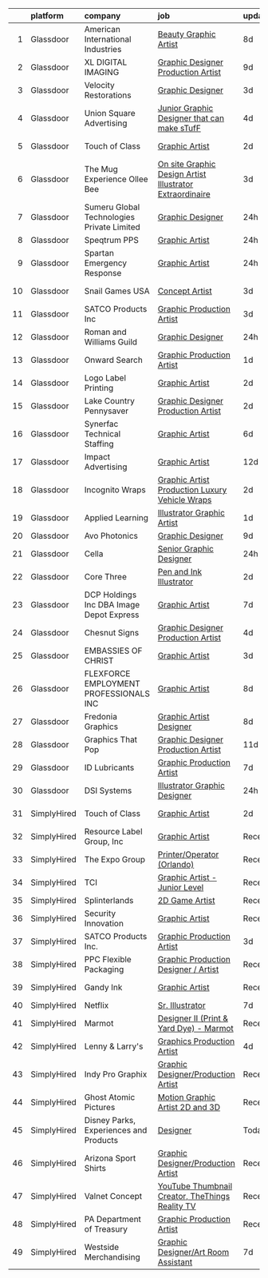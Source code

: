 

|    | platform    | company                                    | job                                                                                                                                                                                                                                                                                                                                                                                                                                                                                                                                                                                                                                                                                                                                                                                                                                                                                                                                                                                                                                                                                                                                                                                                                                                                                                                                                                                           | update_time   | location         |
|---:|:------------|:-------------------------------------------|:----------------------------------------------------------------------------------------------------------------------------------------------------------------------------------------------------------------------------------------------------------------------------------------------------------------------------------------------------------------------------------------------------------------------------------------------------------------------------------------------------------------------------------------------------------------------------------------------------------------------------------------------------------------------------------------------------------------------------------------------------------------------------------------------------------------------------------------------------------------------------------------------------------------------------------------------------------------------------------------------------------------------------------------------------------------------------------------------------------------------------------------------------------------------------------------------------------------------------------------------------------------------------------------------------------------------------------------------------------------------------------------------|:--------------|:-----------------|
|  1 | Glassdoor   | American International Industries          | [Beauty Graphic Artist](https://www.glassdoor.com/partner/jobListing.htm?pos=121&ao=1110586&s=58&guid=000001810971efe083d88414db4d1961&src=GD_JOB_AD&t=SR&vt=w&ea=1&cs=1_ed8f7eca&cb=1653720871232&jobListingId=1007876442022&cpc=D69957E0862862E0&jrtk=3-0-1g44n3s0er0kt801-1g44n3s0vj46f800-4737e07eb525988d--6NYlbfkN0CA4lzSADml1fCOcn9KQaJb6CAt41LZ-sJvErFICtx4deBExl-AJuAOUy6S78uHLVqOH8WpViTcMg8zDDRbEpgCn1OaxPLSs73UEujnKsH5pYHLeNUffw5WwUIrWPLK8M0678E3lkI6IlqLKJVTpxtRQJbL_XzpLuRWeJODz6WquCpcux6gwPcUcuNrk4nj7EwHFwtKAsHtmkq6xizqluD5srWhXDnMvIanFGtZwxcaAvP8U70K1Ic8wXfjr4OehXL1ri0QsUsmxfLbeTEzaBZlyYMwruFCx_ewMg41B8iwSIHnKNpcAiV4dfpon1dHVik5_2wdrsbrXJMcQ1SeJpElDsLlO_mEroNEBc1SbLJdur7gt1UtH5_3TzqSJ1TZ9dbU49dTf-PPKIsWyxRMACQoruqEEB5C2WB82mrWhm9_ZbQhRA8DEj1AyESh6v31g4hf6g-UPVJJiGzapg9i75w_GpcZVoWSI8psuMGgM6QG5lBzhe7fzNvvWAktnPQMhs4%3D)                                                                                                                                                                                                                                                                                                                                                                                                                                                                                                                                | 8d            | Los Angeles, CA  |
|  2 | Glassdoor   | XL DIGITAL IMAGING                         | [Graphic Designer Production Artist](https://www.glassdoor.com/partner/jobListing.htm?pos=114&ao=1110586&s=58&guid=000001810971efe083d88414db4d1961&src=GD_JOB_AD&t=SR&vt=w&ea=1&cs=1_ac8d5d1f&cb=1653720871231&jobListingId=1007874314774&cpc=2069669CCECE0501&jrtk=3-0-1g44n3s0er0kt801-1g44n3s0vj46f800-5edeb82e47c7cc3f--6NYlbfkN0CPEiJEzZq4I_K6S6Q9VC1QMfIsI0INZ1UYi7vjgDL48Vnn9EzdKPGXxqGM2OcaUFBGCTB6GLO5kdWr_TUkUuDMd8ZtHasKv_gYZJCkotJyCXLq6IzkKOwpNdweEBL0XDQCBD5WbOhPufTaAnTWVDxZEXRwKaiWgQnKYGWWrdxym_tCrpYGkYKxeWNP5jEK8U8pOEKI4W5OwNI_XNFVJyVh0JBMrqJNAfWMXnYz6OUhcz4A1X-9LW3gcFIcNUMHCKBNddgaswiiTyCXEWrNUoaxUMTKu4hxSA_tQXEPSynsIoYF4NvP2ohNwLv9tUmwxj--0GktZteOPEcYOjk3BILiwGJE0XUQrZJ31OnKWbQ4jYBHSwKAUgXG8vCKurj4z1KuUb5_R0OGtle4n2ebwnSZKPl-tdEV6W_usimu0Nlu7Z5-4EvpO5DMg-J_LAxEs-cMI1z7lgKb3IqLBCaSL6Rj7HEVdjeqjW1ATpA0L5f9GPUJZNWh6nRZ8nZViAdpTX87aRmSLUUsbxxY3YeaHjfJ)                                                                                                                                                                                                                                                                                                                                                                                                                                                                                                 | 9d            | Dallas, TX       |
|  3 | Glassdoor   | Velocity Restorations                      | [Graphic Designer](https://www.glassdoor.com/partner/jobListing.htm?pos=122&ao=1110586&s=58&guid=000001810971efe083d88414db4d1961&src=GD_JOB_AD&t=SR&vt=w&ea=1&cs=1_406cf2ea&cb=1653720871232&jobListingId=1007887911698&cpc=B101C867B3EF2D75&jrtk=3-0-1g44n3s0er0kt801-1g44n3s0vj46f800-e0fc1e34557cf4ec--6NYlbfkN0AN77IQYG4qNB0SF0w9dx5AeT6p643ab1gAjaH6HGqssQBJA-4q5WvA0ZG4q-PtYsqQ5oFqe6g39A6o_3et2Zbam0LYqADelB5QvZubF_F5f8UoVpNEnwAjONPvZzbWbiwc86gvmgZR83hvAqvKPaWK8S-001_GxdYoqVb-xeTFYIMCe4Y589JWzH24nNCqXLHIGvkrqoyy9Qv7zW_Sz_EAW4N-zfA11H4Rm8IZS3C-VTQfy95htFjA0XoBVtUaYwNSr8ITZWLRjigvMT2LVNyTb0EMOW88i-0Mkg_jjGTeLW9Oj94SGb8uqtieG83ZqYFhaAOHXAttleO7cC9VMmvof28K5o3qHL0OE8rwrlrhyovtjf2eBzk2rMmSVh_qOj4GQcttBshxhlesOaaokFD0_zRfEDIqC9t-OaPA6eVFePC76T4a2fY0tiuPSowm3w73iUu3XZFXFmdWdjbioRkxK_HunBPba8dlK7DeTv8PJ3KJkLrbnqepBdG9TZhrW9uw5J9uSnX9XELvgLsv8SCi0MFhYO8AYAottaEBHEa9lEmJXxa1j4H_C0YlNS0zqDifKisGutFabqLMvFB8twpq)                                                                                                                                                                                                                                                                                                                                                                                                                                                   | 3d            | Cantonment, FL   |
|  4 | Glassdoor   | Union Square Advertising                   | [Junior Graphic Designer that can make sTufF ](https://www.glassdoor.com/partner/jobListing.htm?pos=112&ao=1110586&s=58&guid=000001810971efe083d88414db4d1961&src=GD_JOB_AD&t=SR&vt=w&ea=1&cs=1_4cd9ef37&cb=1653720871230&jobListingId=1007886902861&cpc=82ABD2B5CEB98952&jrtk=3-0-1g44n3s0er0kt801-1g44n3s0vj46f800-35cee95f2eade8d0--6NYlbfkN0AigI7WPkK7QOa8fhCxvhu3jyMHL7SKFokhLQprkIsIaJo1JuzSudU6oAL4N_YZqwdU1oU07On-tFYiSBVvQlF0JcYNHv8t8fXaHWCC7rZsQ-GpFhbGLEorqxWP_IYshdXvi7_OWmV0iIFCY872jRcg1W5qhDlBxQMwvGxPI84xgOUw8UastsDZZkcQfeH2fGKJcqJk_3MgnnSCAafo4qOCf5HVzU8i86Ht8h6A2vhRGDD1gv3_LobrXUtFfdJSjyEWa9ZZbIolS7zgTqkFGBZz0l0vsFkihdIcm-Im-lGUQ4YIArscMOpL0Yb5kWCeFP48PO1hFX7OSfJGgq_mefv0crmBuX1TPZ0Rs8YnTNhT5VXYa-J0lT4OnJjIppMI1XL8u7X0bOezgF0RSK-YUuCrDJSewbX5VUvVizJBDNYKgpsSJHgsudwAQjFMlYeYKUZ4KD0CNXZzPdnJM9Vzc4_cZ7h5EDXI0SgBFAvFg9zXRYN4nG7udN52y9rYg5Sz4wYQ7ZWpp9Td4Q%3D%3D)                                                                                                                                                                                                                                                                                                                                                                                                                                                                                           | 4d            | Ronkonkoma, NY   |
|  5 | Glassdoor   | Touch of Class                             | [Graphic Artist](https://www.glassdoor.com/partner/jobListing.htm?pos=103&ao=1110586&s=58&guid=000001810971efe083d88414db4d1961&src=GD_JOB_AD&t=SR&vt=w&ea=1&cs=1_160ef002&cb=1653720871229&jobListingId=1007892837281&cpc=D2877CE1419C0D99&jrtk=3-0-1g44n3s0er0kt801-1g44n3s0vj46f800-a99f29ac07e35c36--6NYlbfkN0DU132bGt_BV2dMWCFD-5MlgGDattNy7LHNV8We2AZ6-X2kg5Boov__sw1ZYj9e0-ppHScXlxUoUMWwSmH2B06TCaGowMPXlCs1hnrWF2rej4QU-jLPmaNJ38kU5VUXWT3yWTUdZO1Q-hZDkqb2I9EFz9MaIM355mGtC8jQpGmjumOcgZgv09uyiiHbohG5NN6EzQqvHur3jvy7hi7YFGWAzNQu0VqgDcBatH4DZy27vnnbSrDAzhuW93hDQ3Ldzb7e8h3wuMr8fslpgzDHckEadOfEUmXLhJgU0MiSUCO8OhXWZ7Rb9sL51nBA2u_Mg5foPcKd1laDupe4c41t_5Tr5gj3_ODux0fNVR4_VSH8GJSm7-0nbb7wFfD-69_DMwoGfgxy5dZhCqxgbGKDcLxA2OIWQiFaduoScc4yPbm-bQNf8iGmvdYkh6htl0omt-yZIjxgluG3f9qWbi55FWkKN4c-K-Y4ZisVufe9Z05PNxz81nK8ALp1hSGaAWda2YVKFM8WuaA5SA%3D%3D)                                                                                                                                                                                                                                                                                                                                                                                                                                                                                                                         | 2d            | Huntingburg, IN  |
|  6 | Glassdoor   | The Mug Experience  Ollee Bee              | [On site Graphic Design  Artist  Illustrator Extraordinaire](https://www.glassdoor.com/partner/jobListing.htm?pos=116&ao=1110586&s=58&guid=000001810971efe083d88414db4d1961&src=GD_JOB_AD&t=SR&vt=w&ea=1&cs=1_25c065eb&cb=1653720871231&jobListingId=1007888458431&cpc=61B26E8FEFFA679F&jrtk=3-0-1g44n3s0er0kt801-1g44n3s0vj46f800-a2562826f52e8de3--6NYlbfkN0BLX8LQGVFWq-oZ5sxUA-AXTdw7fKdQJ3i3DscpMDI5dp5MzF-knKh9h3_oSedbQh-GEt022PdlKWBPDOs-VIoAtfUz5iudiPPYUAcAldEHwFNQs-NUDlgSr_-IEBDj4uPmOmEGDE4l1Pm19ecQKwPYSfpZU8vrDW8aN8kdT0AyKfWER8QCVIgLOhZ53ySOF5KYbPsp5RfzioobWhp5nUlCxloD_jr1H3jeKaM5To8vlgh_89sWoSi_NjddCqKi1f3ARin_Os6yUZe4Qsje5F6C0rLn93KFk6GvZqyZ5Gg-9xK4Er-apW79jJ5TuGXhkGJ6sjtWJABpFz5lNg62cRvlvFczUGj0IMe_RF5rgn4Sz8xOWWw6-HYNJrXR0Tj-DjhITnteXQ_Nq1PTehfz8TGdVMBM_3SkMz-u1swRgOCoSvWabU7swiN5V9T9ojRDks4k_AgtlRgl_z4epSV2SieGQ5ZPLgq-Qy6S44muj4tv84v9LDvZzq6j5k0hw4e7Yn-O0V5iaIlWMv8ByjnBqlYOZlflX90U_ZIF8b10KSXhjQ%3D%3D)                                                                                                                                                                                                                                                                                                                                                                                                                                             | 3d            | Holdingford, MN  |
|  7 | Glassdoor   | Sumeru Global Technologies Private Limited | [Graphic Designer](https://www.glassdoor.com/partner/jobListing.htm?pos=127&ao=1110586&s=58&guid=000001810971efe083d88414db4d1961&src=GD_JOB_AD&t=SR&vt=w&ea=1&cs=1_a5d0183b&cb=1653720871232&jobListingId=1007898707083&cpc=C4A69CCDBB3B9599&jrtk=3-0-1g44n3s0er0kt801-1g44n3s0vj46f800-9e4b322080528a74--6NYlbfkN0AmhdkPW55Z5-HNKVFLI99M9GrkOAJIP80F6tGsy2tnFhyJbPfEMNceW-zJpZGbw9rP-OU6go7NMF2Zj3KWtCsXyED6WrTy9Ibien7NYpSL0XninSScKUBHQoiXeea7O5Nl25oRs1RZJTgvP4Wmk8hrgq0StlBg-lWZezvSb1-Y8zNYpDjNJx4eaxjKAGWoJcNaekWZXxikJuhpzG3Em76t8_Bmmp0ykwV-ifXBUuvGWMarGnckRMe1RkFsnyKE2cYW1ckQGly34CgzYdxOzrA4u6r8pniaUyKYoU0q0jDlUK94MakrQlWjS20-NpSxs6117UbGQbbsGAgmDWtHU7K5-KlX9nm_8q0Bi3MBegG42tLPfEDnX9SlIbkXmEbiuBk42RceMEaptxLgdIXl6q0RofMnMvgWfK1MtFbC7DkO08oEbU6venSJgW94Cqvfwd_ak128nLelJPDKs6MONgXXPzHbzVV2XnmHAI1b5QUA85CRZePKWcPtEYf4CYlab4k%3D)                                                                                                                                                                                                                                                                                                                                                                                                                                                                                                                                     | 24h           | Santa Clara, CA  |
|  8 | Glassdoor   | Speqtrum PPS                               | [Graphic Artist](https://www.glassdoor.com/partner/jobListing.htm?pos=105&ao=1110586&s=58&guid=000001810971efe083d88414db4d1961&src=GD_JOB_AD&t=SR&vt=w&ea=1&cs=1_52a020a1&cb=1653720871229&jobListingId=1007898013172&cpc=ABD31432EBADCA3A&jrtk=3-0-1g44n3s0er0kt801-1g44n3s0vj46f800-c1e6cc2a065fa9c5--6NYlbfkN0DukAwDndutArnS8OT3znlJ-TW2KpK_7rZjO0LfXc6UVM8FZ84QkzchRBUGV64KUKCDkt9T9MCc9NkYMzxVLdCBVnjkqPf8VjbXMVKAjIM04N74nl0KPIxzdd2wim2ngNgMAyaW-Vq36jzRtO3fcNer35OnxwfsvQmRODgUu3SgeUnb4ZUnuZcu63OohOw_eLKsqrEySz69a4pXPR0CFKJLLDPeZ6xH0A9D_PZx-j5Q8meuBSVov6L7m3k3QHCrG-5PzYp4H6kM48nQN052uCLD0bacujKhqAFL-Zu2FqlqIRTQL1jOxsqTo-xmrz7mdSRFFBo-BXuEWXWtz6PoP2pHfqK-pVpHbiEPAtXMy6LKFOfXBfXk0F2HqxJiGq9BSqyfx53K_ab2l4ycRPPGbcnFlR41M0yUT_XFCCHe94qtV7C-59-fRuhMvJjC72A2D59uKItbCcWnJwrQxW-rwmYYwbdLLkFbUVw6Us_WBnfp21jq6Mbx-ku6ab6_ohUaYojFwq-e3xYh7Q%3D%3D)                                                                                                                                                                                                                                                                                                                                                                                                                                                                                                                         | 24h           | Fort Worth, TX   |
|  9 | Glassdoor   | Spartan Emergency Response                 | [Graphic Artist](https://www.glassdoor.com/partner/jobListing.htm?pos=109&ao=1110586&s=58&guid=000001810971efe083d88414db4d1961&src=GD_JOB_AD&t=SR&vt=w&ea=1&cs=1_0e1b0af3&cb=1653720871230&jobListingId=1007898053253&cpc=545C0D17DAD7ABB7&jrtk=3-0-1g44n3s0er0kt801-1g44n3s0vj46f800-2cadf1b26ffe1219--6NYlbfkN0CKQyGEv9gQxS_lHXBZbD4op9eVTHqnViPAttTyaDeVfRcdWkp24sQ47DeecbwXi3CHPAgnELTqzwSNReimRHDR263XKh-kRcVbat2ofeh61knKjXNe1nIapP5mMNM8MDgll-KKVQ_VJGRz32FYo9nRH5dOA3IRWRKaRLUFKIiopYNdRQxOcoJvelh7UqYOH-oQzBEIpuQRl2If6c4C5pXqcmmbqjKrmJfeSNEV2sih9flTl-921XwfF857iPHri65Wv42ppAqgJdgj9_N7HCYEbFRMYUNjlJOoS7schimIfpZFNpnYijPAtrrgFU_U81u3mNOdCbalQpVQpTdX2nX8_6SlkJPpl9KiczgmPdj453biEXUyyjM9iRQIq8d2riHBodhuQdSPUCXejRtKU062ygp3jWvcOTkWgzPQUsBL7GPIIpOdZ5KypZW2CDBBlxMBp8mJ1Dx3_203xXN1uFCEyAWLvTwl4H8zoEHgn4daxdJGjtvZc60myNbn4k1on6tVPRCkgUA0kQ%3D%3D)                                                                                                                                                                                                                                                                                                                                                                                                                                                                                                                         | 24h           | Brandon, SD      |
| 10 | Glassdoor   | Snail Games USA                            | [Concept Artist](https://www.glassdoor.com/partner/jobListing.htm?pos=126&ao=1110586&s=58&guid=000001810971efe083d88414db4d1961&src=GD_JOB_AD&t=SR&vt=w&ea=1&cs=1_238ddb18&cb=1653720871232&jobListingId=1007891121621&cpc=AC285F3A3ECA6BB0&jrtk=3-0-1g44n3s0er0kt801-1g44n3s0vj46f800-13addb18a706d6ba--6NYlbfkN0Cw7niSvkhlOnyUOIKh8iEFaGQrF0ehIy67CPytvastGet8VY92S4eE7w0jNqPoQJJQ3WwSd5H0xvmx2Jr7wlTVYlquqvOGAzVQ3jyMXR9d57GlfyDTTHqoUetRe6iNd77ENzOAXvbtpUGPwrkal6PobE1bcH25PuRxH_x6wvyBf1KlwMpHzmQ2gbuvAp3Wr1gajN1YT48UP_UJFn2L59hfonxumWUQRBMM0J_iQinvNX147bJxa0fZQuB0bgDOFmWqMZ_yNjKXnQ-WlW1EKVkiXnHzCHAnSGxQPdFr7_bBbl2xQLaRSDrOxykE-k3F1onz6OgfroybArybcdyAx80HcqlCYrlj3RZvXvpCGEoHJBqSG1wA_iwNuEFswTnriq_BUV_QXCom8BDnIdlNc0ay2HjTdFrxwVsO_xyQUotgbAehq1k9jUAnfCVQ2zo1QYOMKSUgZaMop1ZXx0kT-Eu1)                                                                                                                                                                                                                                                                                                                                                                                                                                                                                                                                                                                     | 3d            | Culver City, CA  |
| 11 | Glassdoor   | SATCO Products Inc                         | [Graphic Production Artist](https://www.glassdoor.com/partner/jobListing.htm?pos=102&ao=1110586&s=58&guid=000001810971efe083d88414db4d1961&src=GD_JOB_AD&t=SR&vt=w&ea=1&cs=1_f70f2950&cb=1653720871228&jobListingId=1007888235780&cpc=42732659D6A4AF75&jrtk=3-0-1g44n3s0er0kt801-1g44n3s0vj46f800-203868fde720483c--6NYlbfkN0AgpT6yswZNtIwCQzXf3Nw9UysJr2CT0Q_GwiBVDam_9H7IoBLrD1apx3MfTtKZcvwB8NVAaEGBwaciohtOirqT87NSiLYjVLlnNo1sJwmZjBxoqHekFPrp3pXQXGn1MGbF9zL7sdZ7RruLcpnoXarBGGG9Igfz6pTRWxBAHp1GiZH74JN6VUjU2LhZL1TfcaYqBTJN9BaJRamTT8Cx9A8ph62p3SbYESl4li_R2hR_poM8V1qgoHymHIXdvBvhpWP-MszGg3vXdGSEDGFg07uX8ooANPIFMFGg9gYOdqbk-SC0sw_IW17uYGsQz2qi39_F3qinlW2kEG7hNoioD4wB_IUcw77O6YFpCfpoSYuez1NlPzrAF03kBUZ2cV2O7YBXykWGlTshFq3zumTmAG-KIIygmFximepUMQySSN8ER6vz5asy__keQ4A6wZ-Ntsf2C_DoAuC7nqNLZj9zgVnLEOp7fU5zmBeNwWXLn0z1SEO6kUiGeBW9yenAN8dxhWXBfprcbsniUQ%3D%3D)                                                                                                                                                                                                                                                                                                                                                                                                                                                                                                              | 3d            | Brentwood, NY    |
| 12 | Glassdoor   | Roman and Williams Guild                   | [Graphic Designer](https://www.glassdoor.com/partner/jobListing.htm?pos=113&ao=1110586&s=58&guid=000001810971efe083d88414db4d1961&src=GD_JOB_AD&t=SR&vt=w&ea=1&cs=1_fc51a692&cb=1653720871230&jobListingId=1007898651687&cpc=4AF433014564FFC7&jrtk=3-0-1g44n3s0er0kt801-1g44n3s0vj46f800-311ff9bdc434d839--6NYlbfkN0CdcVd3SDA1nO7RkKTAACmPV4xEt72Vls8LI2dqcgyOeIU0-cE7gNyn2OrS0CVrMglBmFuaM34AU76JUwC1kUTwhDaFrKzOQMyPJcW75gkGJXNMrdVf7c5nEiPJyYpkxsTd8r6omvLuTHKlaHVugEHVDL06iU40sBRoXxrt3KknB9Zmo6KmQFxwngFg9BPg9vQSAQKTnftTCS_g8cgxLQctRIh8OYgXmSnGWcPYcffN5BsxyWoMjSc4ObBULd8PppDNP-7Rkn0WAG2woBqF90sxsBPFEGeSMeCCnYyrsNo9EKnGtroKOH2l2P7QW-3EfD4t_nHpeXiYyDceA7Pcc-9cyMau-7iEDyvMOaSsaiK3LsNIpz4qQcq_mQJF2Fb8oX-tFxQve_pCkWHeIjATBSOknxAQcpb1A3_yLhmsyiFrx1ROVb8GmxQXO-k_TPfSwMRC88iudqpDd0of_-syUuwxrTR1AEBKEU8MT_AAnIY0hohWau7RtR5PkuOa4G7YKyu8LxVWmSe21Q%3D%3D)                                                                                                                                                                                                                                                                                                                                                                                                                                                                                                                       | 24h           | New York, NY     |
| 13 | Glassdoor   | Onward Search                              | [Graphic Production Artist](https://www.glassdoor.com/partner/jobListing.htm?pos=129&ao=1110586&s=58&guid=000001810971efe083d88414db4d1961&src=GD_JOB_AD&t=SR&vt=w&cs=1_43a15eda&cb=1653720871232&jobListingId=1007895998719&cpc=47CFDC01B3F81FAC&jrtk=3-0-1g44n3s0er0kt801-1g44n3s0vj46f800-ffc7bf4fcbf112cf--6NYlbfkN0B7YoEZZ2QAGDyEGGmBPAUWSHc1Mt3sMCn9FehKcWA3wwfxcx19LEZnY8Y4HGhdxxowsV7e2b2DuwKFxdH5CKQtrQXDE0lfEKqqXdEw72JJGIDkMQjfIbzY584jDwmgX45_vygHRD6MANESbNmO_aFiigTflmBDIj9L0m8Z-wBkjHxVh43TTbalorORQtNUs_GhQVc_OmCYupW2J3MKf3tZDpOMy1OKSoWlpB74NMRU8uJBQtJRJj4FMpWH-Ee0Oc6qkXXPo7vRrzXTs9_1bAeR5wD__oMc9YVcvv2h4gU0db6ES-A4h-qHo2vY_Y5-Km1klmQqbJIJ0hBNoROy27VdY0Q5IOb8o7QXmzy_Fu_ADurht_unSzgItBOq3EzNwXW83I5dUE4hek2XveyGvCcFnhSDL72KHdZt-MiMYO7DBPXWkzXg_aP-78y8116YShj8ACBrAQSr9kLjomTMZLgHaK7JhS6KoDPT7nV63GMdkWGqyGwmIN_j-qVPtaFRBik9HBCX0X-yu9jk6UrATDJgEmdOK3xh4Xl3KE7HQuBMzPq8qJcRqBSW1pUdPj5nOOtoy26QeC6ooiA2bWZdkzecUxyRyvBBtVZctuTNJ13_HHi3PCW-YVqa4h8bErVMXEnQB3LGAwJCUJk0_3CELbseSWKKQpJqWtkr52jamt1-vODJCrPnDS6Bajnp5acvvMAhUXmiy5kDKGCKstM0ENNlZ0vIC1rijVxWThw6TfgY1ilgEMLRQ5rrYRImQRVicfQKnDHwhj-nP1op19G9HIvRtlXqTuc0wQG-ZnX6tkPCgZO7jv4S-omLdJ3vqST7dy4f3pehzsmvFimYJihSM2hgyVwkJAeR4-hEfpJhlHi54q9nabKsgIkVv8sJs0irf4cosHooB5v5UPPdkkpg-ROG-18eWaaFdfeFt9NlYv6v2IFmyeMXj4srJFvAlLw3ug3GWxcE1wdMT83v-zyHCDod4g4KPJ2PWlSQbU69Cj6p61s3005zlK4yp1Wt3_tjsz0%3D) | 1d            | Sunnyvale, CA    |
| 14 | Glassdoor   | Logo Label Printing                        | [Graphic Artist](https://www.glassdoor.com/partner/jobListing.htm?pos=111&ao=1110586&s=58&guid=000001810971efe083d88414db4d1961&src=GD_JOB_AD&t=SR&vt=w&ea=1&cs=1_b4bc7f6e&cb=1653720871230&jobListingId=1007892437427&cpc=AF02A54CD0F60729&jrtk=3-0-1g44n3s0er0kt801-1g44n3s0vj46f800-1ee702fd09060abd--6NYlbfkN0A4hgeKHdLyHgzaskNEvl2xXMVaueUT71iJOYpLYISQUI4874FyV4y-5srSiEjaaEGSiDZTIXyvJWuqs_P2WTocUrRCmSsr0JZJg76Nvr3QDEdcY4TvSTToZrMgzw8NkmfpOAOWuze52gU-OSwQvuK5R9nHF-vdpfQdGBeMeMqauuzi-wpmVPWEAOTvEzVINRTVwa7bVLkIe4gjWXUhZiGrV3lfgKFTSL1jKMfKL1bOpDyH8DCRsWbaN0F3jSnKvz8AWx3Ethrfw34XiJfCTvuJWq6DCgZN2OVyRnkbuMtDG7o2LEBKadKvZXMRim62YDFPuvZnCVqxDFDzwmWmznElYZenbW0x4jt7he2nZltzWPkxLy4hYab8-c1SEhOaYl3r6n7SPi3UAuXxD-I9QbM39UbrCtBeo5AEXXjWIkDCGFJN_dC-7o_dsnq8m6aFBEQEFvoKufM4qny0TeNb30863rpc3ADUYqH0C5eI6JAdVDwAq4PXSuDxhFS7Kj0-y-Ae89rK91fScw%3D%3D)                                                                                                                                                                                                                                                                                                                                                                                                                                                                                                                         | 2d            | Durham, NC       |
| 15 | Glassdoor   | Lake Country Pennysaver                    | [Graphic Designer Production Artist](https://www.glassdoor.com/partner/jobListing.htm?pos=106&ao=1110586&s=58&guid=000001810971efe083d88414db4d1961&src=GD_JOB_AD&t=SR&vt=w&ea=1&cs=1_fb7e6a73&cb=1653720871229&jobListingId=1007892351704&cpc=968C91D10CA48408&jrtk=3-0-1g44n3s0er0kt801-1g44n3s0vj46f800-1b13e4dae63fe1cc--6NYlbfkN0CdJICyYVf6s15uDmC14UEdbhqJrhMmVI8Bc0F3Siw14MqUDu4Ro-HiFH9I06SjMXDHJPs4NZf4C-UBmY_BnZ4GEDD_mW1_sX8DS9HIUYwIyYYcnBLYirBMnjvOMwt2NY7WgnSmR5aTx5H1v3uIniq10JxpFs_VI2dFT6E6EwUdHlgf6RzqYScab7wwaGyL8dQSKiBpZcuifSj-fhMYoXfpXRdlRp6CT5Wqgv9m-Nzplcxa_iZyvvbZYbYk6ELbUyeJyLWpCh257zeBz2HLp4A_6P6_y0bqyHWdwGtZt_woQTsaG5N6ixwQQlNaMbp7h6Q7nwoB6_-Swcz0kzfGpDNlExU_vSOQweDDcQRZBxFh7o1qfxZ0mBRU-D-5WCzWdM0dmn-Xypd5AikOUo-Rd96PEK2Z0FFYZwQSy09dG65HWNegsVSaBUyRZkOJCW-I2c2AuasmptEfPnZeCMjBXlgrimRTnd8A2OhAlRblZyiMqMqHkFMkjeWHcZg2QHwmumIKskysaIopa2IDW8hoYvLL)                                                                                                                                                                                                                                                                                                                                                                                                                                                                                                 | 2d            | Albion, NY       |
| 16 | Glassdoor   | Synerfac Technical Staffing                | [Graphic Artist](https://www.glassdoor.com/partner/jobListing.htm?pos=130&ao=1110586&s=58&guid=000001810971efe083d88414db4d1961&src=GD_JOB_AD&t=SR&vt=w&ea=1&cs=1_9a16dcd6&cb=1653720871232&jobListingId=1007881738843&cpc=2CAED5C921A5F994&jrtk=3-0-1g44n3s0er0kt801-1g44n3s0vj46f800-156e52d35d430739--6NYlbfkN0AWw-B98R_0UeEwU7zcJb5735BlGf2oO6lNW4CSRFTjX_XWfo89OvxaPGSCmkNb7JP_D1qHpgF_T2uM2YXMNsrcyt0I3zNIXc6aD1D2Nh8TwsqjiHqSD9kDpuowoh_YE-b4rRz8zNo5MqhFvUoxo6FWpMgA7SyupIHzEl98RHYNbl1tbHiACmlduE7-c301ItX3vCfpNl0SNPDVirl8s4fwZqr3fygI4bNuu84jFQsxPYeOm8fjuCZRrheMv4gKt3deYrbLrf_SrI1Tq6CyoQ2ejYh0gkCW97pSk5JOo3y32xjE2cdBP-cpgaAlRCbAhARpQ1aCT5gNjcMht48uQQ1IdMh_GIB6eZBj1WFbqPODGI-q6I1rAt6C1MUX8-Xs9FlbDVPSs1jaOZvKeuwM2H0XihFJg0FI17JfiCmDPXIBF9_zXHYf4mfjQbu4bkp8X_6k-j9Ilgd6QzAWx1Ab5Qwl9nV1O4T7PoHrdE7ROIa1nRzzPrlCEyopz42gPpWgZuWwemeLE5BuM7h6Sbvl2ZXJLvvJAPbHXJJaO3m5AUAK51k1IOxJcCVR5dsJJ3vmhkPdIHFgub0ZKRLEQjBzGS8u9hbTfYp7Mo2DfibGnsPRXnqEJk2mebrtzLovuuhMZ4cKfO7b1yO6Nm7MjNagGpto4RQ7x47SGXjtWno62UG_pIaE-S5-sXHG5bkfsqB7BdV6NFM083Yc_5ZlXPJWDzxPnj6EDJsK21F4hg2SVUcLgObqWTf-Z3kyKnpjcZNul9JLCDkMFWbkwDH9bNsidJj04YKrXTUIzdVDUkrWI6VlCDDDiBABexdWkiunu0HKa-dTPFI8ZYSb2w%3D%3D)                                                                                                                                                                                         | 6d            | Rocky Mount, VA  |
| 17 | Glassdoor   | Impact Advertising                         | [Graphic Artist](https://www.glassdoor.com/partner/jobListing.htm?pos=101&ao=1110586&s=58&guid=000001810971efe083d88414db4d1961&src=GD_JOB_AD&t=SR&vt=w&ea=1&cs=1_f25dd430&cb=1653720871228&jobListingId=1007863675097&cpc=46D02D9FC3E5D9C6&jrtk=3-0-1g44n3s0er0kt801-1g44n3s0vj46f800-f47c0316162129b2--6NYlbfkN0D0ZqxdZg2TwcIemQ4yr89eGinLCR7bn2QHXosobzuZIISjxMRKT4E3KVCy3TYIDRrCO9WBEjSyGYDRiRlfmjt3ia_xos4G1AMGJRhM8oNl-wzuU-1k2fCydcGl4-u_M6_CL9hkfMjOve_8wjuYQNS_OjqRxh7hOTcuzk1D-aaB-51ajlk5HiYz_NvwQKRE2FGMvNS99WUeNdj_Wk4jgc1zv17d7QiA3ValjncevFttizTrCBRGYY93_ZpjF-zKnd4Y4O6BBoPLke9KDq8THWyoigKaOBrPk6Pz4JaWRsr7zgu0lQOTI7_DtDJdD7u5IQpIU1QIywVuYEPN9MBbyTxxMzO61zyytWiw99KYFiGDVs-dBMNscG37hWnlhSGwhvQl3O2nNQ0F0abtoJ_ki88NB_GtHIQgdDmdEVtpxdN1uUfte06_RIDxWdAq0FfkIhMAiMXij71Ql1gCE4NdRgiArmcFeEHJvTntg8yYsWp5Ij3AIVwZBcri9bMF62m_fa4%3D)                                                                                                                                                                                                                                                                                                                                                                                                                                                                                                                                       | 12d           | Alexandria, LA   |
| 18 | Glassdoor   | Incognito Wraps                            | [Graphic Artist Production   Luxury Vehicle Wraps](https://www.glassdoor.com/partner/jobListing.htm?pos=110&ao=1110586&s=58&guid=000001810971efe083d88414db4d1961&src=GD_JOB_AD&t=SR&vt=w&ea=1&cs=1_1f086ee0&cb=1653720871230&jobListingId=1007892958558&cpc=18B9B60E52E5A655&jrtk=3-0-1g44n3s0er0kt801-1g44n3s0vj46f800-3fbd9d8345a71ee7--6NYlbfkN0A4hgeKHdLyHgzaskNEvl2xXMVaueUT71iJOYpLYISQUI4874FyV4y-7HRGcpzBY6jjw33RaevLAuVtSbSm2MN1mREJ7MEGBSOriAjmZGR_iU0DTKkeNNGlbEyqfozxN1sYDvmxouxJ04rtcgJ0Md5Xy5R12dNXFTV0LLto321AN2j2tWgkLsrFI_gr9Rbp1OfQMMj29Rpsloaofm4f0LOwRcMTyEAMBLx-0O-LQ8YcoKPxssKBkZRTsCyggsaBrlsnCsDCVN6vzOlDlIFxUz8H__FK22LU8O5jir9YTW7PT4QGt9QmRQcaDDePWD2dnNAW3PyJXy7xqfuU04ENgOOfSdkmyYwUOJ1qBUnO8b4RNpkEgnJYGeW0ycFjUK5TLIKEdmKYCTaMRXN2tIRvHk3h8lIoSFK2YzkftN5EybLH2zcr3-Sl6Wmnt7xUbDLPaUzVpYDd59dYUaH9hp_U5HFes4rfhxMKSkP_1LJNHVNm9bQSkW7AGhHGDq_L7JdFxPc2glfSgTtrRA%3D%3D)                                                                                                                                                                                                                                                                                                                                                                                                                                                                                       | 2d            | Las Vegas, NV    |
| 19 | Glassdoor   | Applied Learning                           | [Illustrator   Graphic Artist](https://www.glassdoor.com/partner/jobListing.htm?pos=118&ao=1110586&s=58&guid=000001810971efe083d88414db4d1961&src=GD_JOB_AD&t=SR&vt=w&ea=1&cs=1_a2e12b6e&cb=1653720871231&jobListingId=1007895409947&cpc=03F67E1B243A1AE3&jrtk=3-0-1g44n3s0er0kt801-1g44n3s0vj46f800-6b014443c84bf790--6NYlbfkN0CO40bnCydZqmYaeDKCj54OYSYB6VZWK_Wb7S2Ry4UvJ4rUkGNVLpn5LQHc7f2mIsrU17snK4_5VCv8-rTZxogmFgLRA2cl9F_pjw_KwlBzErqBJrHb7kd0XSVUR9glrkZ0HtkEUxflIJAznUSD-r1o43bluy_LMWMBY34UN8Zide5XBitCqsmbX94PMWk0_U24PQdKoPlWbnsOmUgZ8nZq43yENQfm9NETizUucQgG3gDSsmWuOCC66T94QoUX98cxz4LpFjclAlAk_4Czh1UOzvzvomZcS3giLimQ6CG3OgZvIL_a_e-rKI2VXiHnQz-VAz7NMWWxQf13NUxkiuBYjEKkywxkhHASIbb6veWS_MCsWpvUPG5HyIXMjPnaqMfPqTkNEvywyC6u7tmo5MUFxFihOcvXtAkF5_6uFYdD2sM_RJ8o1ZsUsh53P85q2WjHHs-JqB_fV_SxeStzbbpK8I49NdhcL2RmwMC_reWyiuh0WWJl5Jrh1OlLW9u8AyaTJmLniSaFwA%3D%3D)                                                                                                                                                                                                                                                                                                                                                                                                                                                                                                           | 1d            | Toledo, OH       |
| 20 | Glassdoor   | Avo Photonics                              | [Graphic Designer](https://www.glassdoor.com/partner/jobListing.htm?pos=125&ao=1110586&s=58&guid=000001810971efe083d88414db4d1961&src=GD_JOB_AD&t=SR&vt=w&ea=1&cs=1_ae1a2f7a&cb=1653720871232&jobListingId=1007873033660&cpc=6193B0C32834B022&jrtk=3-0-1g44n3s0er0kt801-1g44n3s0vj46f800-aab8f3948449e160--6NYlbfkN0Ca_RHJxs9oA0hNQnPNHZlhgHJpqecQrnexZw8ydoClER7WtRjykEHKn7JE7oafUz8d2-tz3qhuoa8dO01EZbYh_jXBXoKJDrENQzv_bu3n3LUEpG78gkNu_O1AMfCvyeNB_KpVzQZZzoI3_0uZ8bMQFcFJeBpTxzbK1L0Kozw-1uO2gsClOo_9V-VI6O8OHB9TG1esLk-zlOtyhSg9jgYSiM1At6DqT5vMOPYBXIkfUTEc4EqUBfSgtpCqHW4TJzHUq7wSe9b-HfCOYRfk6bmTeuJlYgo0ijzrb_4xI2fmRxMt-__sDUWfp_NPo0fotdkvDQPWWL96uebIBpGCMlol7PE13_OVfIiixydX4EE7JTar2EouVyIGL7dI4qNY-MuIetPwJLhd1yimhY2nYrzH1ZkXhwHtPbOtuDHUlJFzGSI3k70-3C94tAyIwhQblLT3L5PYvcMm-SCJeZUz20EMtfgSzi1iB_DfhjTea7qurCzOY-CWd6xEMB9YS3fXC5c%3D)                                                                                                                                                                                                                                                                                                                                                                                                                                                                                                                                     | 9d            | Horsham, PA      |
| 21 | Glassdoor   | Cella                                      | [Senior Graphic Designer](https://www.glassdoor.com/partner/jobListing.htm?pos=128&ao=1110586&s=58&guid=000001810971efe083d88414db4d1961&src=GD_JOB_AD&t=SR&vt=w&cs=1_05e2787a&cb=1653720871232&jobListingId=1007898870145&cpc=8795CF9063CD573D&jrtk=3-0-1g44n3s0er0kt801-1g44n3s0vj46f800-85190c5d0b67542a--6NYlbfkN0ABL5jwqrJX8j4-zsE1pdctockIOMh3bUiDojLxDHSgfnyfdrl215GIT9Vdrv6w9UmndX9DGWdq2fPAjRzJrgWJQ5ow0Jd5xSv57a31p-Vj3imdrjz2rlhf6i5aiwHAHvUflWSnIFYreKjDwksHlyfc_JN0RCwrPeP8hd8SR0EnVcIBSZG5LbPimwBN2GWOzpFNAoSGy7CQH09CWhpl5DjT3YpBUG4wonv9xFqHwn3IzWzNWBIJO0l6fZ1RTJLQO8ntfRrsK-4-33Kw1blPaBhzOAArAXRY2a3Hp7n0OLHBHsM26VtmE3e1DUwnj5bifsV7bGtr7xYyp6lbVO1OeZAhATlRr_JR51XS-mYcpnwCw-NFjoMPKp_dH9vMwso1KuoOx87U7K7N9qsEsOyVMvTAsec9dd2JJG7v_fe_UXVcKYPQ3Ljw0uqHnGSQ8n4b1lOLc9b6qvSpxdKheiskOjsCjghxPXzI1xRpST2UEriPMavzAcsbvMqYVrJocvG7U3BhcAfiGVvvsRtJZi5wd2aBJ1ZVo7LEZbOFC-wls39OoNIDoPEGO_biFM5IYix4K-RvB5OtsH5zADu25lQAFnQZvJu8kw_H8lb0GSr2w614yDs7luRqPwGgxIMEH6e2ivk1I35YigcXEyLRseY3Ms8kq-FBoJJz24O7ekg7zVxUgNHmALy7n1of09cxRznsbPaGVHmCqV4IQAr_To66K1lnqi8znFIF7gs7Pyk6HTjM8mzrZWSefs0Sy6iW1QGKX-oFDkT48iX2bGrk0apfCGz1BN6Lv5S_87I%3D)                                                                                                                                                                                                                                   | 24h           | Washington, DC   |
| 22 | Glassdoor   | Core Three                                 | [Pen and Ink Illustrator](https://www.glassdoor.com/partner/jobListing.htm?pos=124&ao=1110586&s=58&guid=000001810971efe083d88414db4d1961&src=GD_JOB_AD&t=SR&vt=w&ea=1&cs=1_604c563c&cb=1653720871232&jobListingId=1007892315898&cpc=1CBFC3E34E2A31FF&jrtk=3-0-1g44n3s0er0kt801-1g44n3s0vj46f800-181171c0ba68f4c2--6NYlbfkN0Cdzz1UxX7J897GmABlauGN2i1hJeXQmm14tMWHAr69N1bVkNIOU-1FY1BsYCaAvyhtdTMfi4RCls0mLd1liTQ7JlRgEDXIAHdwK-Mm0k4Ave26ZJ2q_bHPm5rHMY1NqBMFZaUEJ-EtQtEsJpca5BQbKocH30N-f7hSgbxa-PVMaPM6b3vL5agQfrA2VT0iiHRVKCbZ1EwvlYc8alM7IWcGMp1q6E25RIQPUFSxhQZBGaQZq0EZdYhhkney6IBZekU9FnjFtSVwM8jx_-xTwchhGTOt4WEUFwAjibVdi17BxwDgI9WKRerPNEt_LOO1GbuGDj8ldNAqL6w_5M_c0aYbg4EJqrhv52mSEpvXXv-pXxQL4ib92LQO1iNL0bvuZ_Q9lFsSc58mTDtB0rUX6004fXAlDOT3cLLt4OsPd-4wcVHs4DyUUZzKOSkyOcCjH8EezZyqk4tG5m06vU2EzRPhSYhwplp0gdNZZ4mryb1MEMq_UKxCAHjfZOvDSfDTaDo%3D)                                                                                                                                                                                                                                                                                                                                                                                                                                                                                                                              | 2d            | Macungie, PA     |
| 23 | Glassdoor   | DCP Holdings  Inc DBA Image Depot Express  | [Graphic Artist](https://www.glassdoor.com/partner/jobListing.htm?pos=115&ao=1110586&s=58&guid=000001810971efe083d88414db4d1961&src=GD_JOB_AD&t=SR&vt=w&ea=1&cs=1_0707ac54&cb=1653720871231&jobListingId=1007880211552&cpc=59DF70BB7E75A6DF&jrtk=3-0-1g44n3s0er0kt801-1g44n3s0vj46f800-f4084da01f4964ff--6NYlbfkN0DtWQmn60bznArSC68GuwJ32_tMKv8v9wsaB8KSshhI6Z5QpXgJ_NBREmNJYUxTphIzsSYwGsSAVJwLdYns9GWHhmZeDqUFjHtnHf-ctWZ5Bz3RJl1LVpo-9tVduzXSg56Rxq7swnlfyDCJo2_yoZtulNuE_lH7oT3SI3qtuA43nR4g8F2zXXK4AFlFFeAmZuhZeIulM28n7Th1a5nPbBO3Xox93kIxRNo5yX7U5Z04d1r5KJWwDDazHrghckHB5Kcr1O18rSm7-9Ne0zZh9rIHJlkRMq3sbWDFrFPwVqjqlTOwnFRRGPrZuZ6-0zP01ZF7BZPiIMsnxmRUmDZBuyIC03HNQdyGn9cJ5e4SFljJMkj4fTumm_H3mNT8pBweRqVhnx8FUJOdT1dAOt4LA7_0r4u9OrNADDdUBpFz4LIYc-rLZjfAnsJoUdGdF1XWUJOmyFM8rhMd-8QaM8rpMzAQ2eYabTn3CyUh7NJYrXuZbqcs5fdj1gzxuhNmOtD_gHc%3D)                                                                                                                                                                                                                                                                                                                                                                                                                                                                                                                                       | 7d            | Lakeland, FL     |
| 24 | Glassdoor   | Chesnut Signs                              | [Graphic Designer Production Artist](https://www.glassdoor.com/partner/jobListing.htm?pos=108&ao=1110586&s=58&guid=000001810971efe083d88414db4d1961&src=GD_JOB_AD&t=SR&vt=w&ea=1&cs=1_640de2ee&cb=1653720871230&jobListingId=1007886039245&cpc=D1AB73242940E063&jrtk=3-0-1g44n3s0er0kt801-1g44n3s0vj46f800-15ee490929d8dca3--6NYlbfkN0APToHrk7ILONyRglvlT3LJMO76dZGJsKlG8WQjsY8Cq3KyvyMIWez4R6Ab9t2qkEiSx9bUqQXAX-qcL_ppVrpJ057Tg5q16ZyL8oYHTihBRnXC0xmnOmzmchkjLops5Bgh3wce05CRj_ZH3wT7KBXPdai78w-cp8c_QdFVv9n3dm8UylFdiEf94FcVLobr0oRe9_GSi2WdEOu_HBvLke10_owKZ4GcVR1x-MZIZe2SWV84KNRIX8HFwO1QPV8gfELh0d2gMvmFUMf38NJtGzY1XxNhtxLrr1TKOHcD9rY9n_2bJE8GAftK6lj7aJfEMjljFkAfxxtVhCBlAyP00pmBozX4LhKDPs0EBfdyMTaGpMQfj6Pv8thL_QooegqoMO-D9ccluZzr2u5eSQhKfWhzjMdnCl-ptAVxI-mOZ-ginm-BPD0gEPbQCRezoUsCmEU-mxYe5osHxN2gE4_du2TY1bgbMI1wU7-EyGSFLp9ydfiFRNRp0394Y10HWS1dDBlftljNTZynW34wQ1g-qEH6)                                                                                                                                                                                                                                                                                                                                                                                                                                                                                                 | 4d            | Des Moines, IA   |
| 25 | Glassdoor   | EMBASSIES OF CHRIST                        | [Graphic Artist](https://www.glassdoor.com/partner/jobListing.htm?pos=107&ao=1110586&s=58&guid=000001810971efe083d88414db4d1961&src=GD_JOB_AD&t=SR&vt=w&ea=1&cs=1_6622883c&cb=1653720871229&jobListingId=1007890088752&cpc=ACBF47B84C432121&jrtk=3-0-1g44n3s0er0kt801-1g44n3s0vj46f800-07952bd317656e6e--6NYlbfkN0Cd5ZvLdai7cR0fypH5_WiGezUQesq24dbKuF0ly35ya84jt7e3GFL0eK9a1y66LRD8geth7gqjgkMLj6sGfPFBttlPUKy1KeyXfLIEcTFfoPXJA39D2ze9Z8-iLs3vyvymXwhYnEDMZHAIiWGvRuH7f7JqxhT7KbCIp6tkf0ys3vPHpLJwgpcG_TK84nDOm6JK5KoGRF6auKJO4Yhde3NegbiWMOOTsnUnKou9JahWHrUXjd6q3YKvPSCC2C__PNxnycjO5NZ3z3ccyPWRHG7HqLLW1yaCDyAx1NVoCouqkrq09_8AZvittmTfxLCd_g_DW5RSVbm6eDitsiepazknCn1Pv_lSivBPvm6tcysb_04jnIcrAlJwoXorjurAMu52a-4Jr62TkG7WuttkOp6TvL7il7cOPZ797ko2UhZPKx_s54O6DLdpVSWmd-gzel0goNPrDmZhKM68rsCwiL5xkgChAJ9JL64agnjJUYQ1QA7e1WyL07VxwQFp3sZ6p6o%3D)                                                                                                                                                                                                                                                                                                                                                                                                                                                                                                                                       | 3d            | Gary, IN         |
| 26 | Glassdoor   | FLEXFORCE EMPLOYMENT PROFESSIONALS  INC    | [Graphic Artist](https://www.glassdoor.com/partner/jobListing.htm?pos=120&ao=1110586&s=58&guid=000001810971efe083d88414db4d1961&src=GD_JOB_AD&t=SR&vt=w&ea=1&cs=1_181cd5a8&cb=1653720871231&jobListingId=1007876259032&cpc=C891152315FA1AD8&jrtk=3-0-1g44n3s0er0kt801-1g44n3s0vj46f800-0b1127b61707902a--6NYlbfkN0D31R93Nbc4yRkjwHy8vruZTtf05DtN1obeL-quVD6ja3YSYdIhe8iIebWe-iLWSwBCKZScjueq9nHHa1bMYNvbo_x-gecCyYUSwfamZOrPC2LVAOFcM9yEQUs2mS6bUWBXlTdmV_4I0b1XqJrb0tGsi4a5YH1lguiHsGHQR8sCyxGvpdUxW5oBj4B0pnb_wcrm633P6mgUBOJ55DeSbIK7Nk7juAEBK7ssMgRGuSb5o3y5bzEvpudo8WCRY8Q9tpN-xCUSHIzlseleWpG4ccLaFmiBGK7abYxdwI8fgyed9miD-qz7dFubxUk7gD9OP80s-fLYa0GZ9eQ04n06yrXO0FRbq6_aTVSsWaOcl-74cZXIdsaYqMK6ygRjGdD-itKwH64ztLZWKCea0q1MhGd47o-VB4JcI4kvuQYOPjG3jBf9IffbYSZBt6j_7rq_aBazI_UZBqLMY6fhMQTGNxmp5dfBZ_44GQJoGl80Sxfha9LVFOgqYqat)                                                                                                                                                                                                                                                                                                                                                                                                                                                                                                                                                     | 8d            | Lafayette, LA    |
| 27 | Glassdoor   | Fredonia Graphics                          | [Graphic Artist Designer](https://www.glassdoor.com/partner/jobListing.htm?pos=104&ao=1110586&s=58&guid=000001810971efe083d88414db4d1961&src=GD_JOB_AD&t=SR&vt=w&ea=1&cs=1_6ad7e4a0&cb=1653720871229&jobListingId=1007876407785&cpc=AD83F33F617EC596&jrtk=3-0-1g44n3s0er0kt801-1g44n3s0vj46f800-663796222dd47093--6NYlbfkN0DLWr0FuvwmpNY589ecXM0wpB-l41nBtAe9mv-PvJGiqY_DEcyQVgIvoyDsfsDMHlM4xSuW12LDMfhE5zTukE7aErZQhdwol6_J09wmsnvLbVrmeQnMxGajMKpCIUPPFdIMnGjGcwKDVDJFr9sj2Hu57u7zXnmfYEYwVztBw4GiC-SCMw7fGuiMms9s7-niww6D0iUxnJzIEmglqZIzC1kokPzokS07ibFf0lQPSyBOxCpTfpvseM0Yqrut8SnpVpKjdmREuaxdKnQ3TDo_4fTp3Cg3ZZ9hbSZgEK3PKdvWxMNFcOd1rQKp0HntqvWu1SMdcwx9DYcnFofiW2F2-IgVT9jGF0Ko6z2_nKcmONHkG3QAL1z21roB9yj86nnKhbRrnAeCVY_n7afr7UFn-snEvNGA_j_Gs7OZ8KnaCRiwwTltaZ2QiSlJCPnFsFoagycs2mz-JeJvctz0bbPiFormrjUcoSJt1lN8LSc3WeFoWGM_652VqHGtmxzYLhQsvks%3D)                                                                                                                                                                                                                                                                                                                                                                                                                                                                                                                              | 8d            | Nacogdoches, TX  |
| 28 | Glassdoor   | Graphics That Pop                          | [Graphic Designer Production Artist](https://www.glassdoor.com/partner/jobListing.htm?pos=117&ao=1110586&s=58&guid=000001810971efe083d88414db4d1961&src=GD_JOB_AD&t=SR&vt=w&ea=1&cs=1_a42e7636&cb=1653720871231&jobListingId=1007866813231&cpc=D69957E0862862E0&jrtk=3-0-1g44n3s0er0kt801-1g44n3s0vj46f800-316ce21771088e06--6NYlbfkN0CovLBm2x6WPj2mv4uIzK_JuVLfnSbBC2kDwyW9Lg-3uUl9Tilfr3Shrz_dZPD5JZUTA8UTS57bTOxjTLTVghNq8GjjDtc-n-37fsaz0NK2bsteQvTrdsavEswDzaxLaMXfj9ngZyul-Z2hhWgvRGwGpaqs0VWOXVHuRV2oF0ES7qsq4HLoYiXhuk6gmMkCe2KwXUtZLMV9ongUgIJcFwziUSjJB6fLQ9ZeNCgEAzNdbwmfKDCP310d_D25N4wwYuw-hP-sS9qWyPbAhsijUhs3rlk5YFJVCXFZYbvPfMsnry7FBOcAnVxDXwE_Qqzu50axGgH9obRJY9iGj8hcq_88YuesQ0dyAlnCnqSMSEyh_hWSRMyCF1m4QzRo4P8HFil_GpaMFXHypqu1YvHDyDTGVbxnyl4z8Itu-GUwak4sRwt6opFhx43XiOop4xaYVo4QO3FHpu_rg5cFSOhuoBsYADyh19LRlZ7a_jH3wK-SR_MnuPc62rO0DtxQEbEJeOmg6y_GdURpC8b0ociHdmEr)                                                                                                                                                                                                                                                                                                                                                                                                                                                                                                 | 11d           | Lewisville, TX   |
| 29 | Glassdoor   | ID Lubricants                              | [Graphic Production Artist](https://www.glassdoor.com/partner/jobListing.htm?pos=119&ao=1110586&s=58&guid=000001810971efe083d88414db4d1961&src=GD_JOB_AD&t=SR&vt=w&ea=1&cs=1_57451404&cb=1653720871231&jobListingId=1007879793295&cpc=C3517E2410EFB392&jrtk=3-0-1g44n3s0er0kt801-1g44n3s0vj46f800-f83fe22b5c2fe1c7--6NYlbfkN0Bo3-OakF30iUblOOARTaqT61nxgmqp80foym7MQqO9sk-slsr93n5eP0brUX8eoEe55czfI3dkCP7ftjehGOirVwIdGkWmpy0_QBa5elX9X2K9aP5q_ujnogcvj8jNxy4hWxhtr9mKGGaRfnK0YdBbLbadvNM-7CfWunU2z0_a3LfEfWvj2IvhCrTLQ-OubG5H4U03ZNXzCGaY87-gpfVzxKEVmbdqrrMioe0U94FuDqo3mckxEeanXmDHFh2mwXRANCx6Plg91YqZHTQ4QweR1ckMP-70KY3vnrJf4TrVnPRaHkjOORdEHpCeCWkoGMU4pp5MDDhQxn2_MVtTjcyf1m2hQlM763zLV85Shmau53uvLs4kZH2rJld0knQie3uFrky0-7N9NfcrRi-XnJ1VwMbxa72RpAy9DmMSgKfeoJMoeqFq0AQJup7MiDrccb9r-gLZUpHgxPWKjDM1jcUSCZXqaCntqJL75e3Lt5xb4M2VU4Ur4fhcSvXWdz91z_4%3D)                                                                                                                                                                                                                                                                                                                                                                                                                                                                                                                            | 7d            | Santa Ana, CA    |
| 30 | Glassdoor   | DSI Systems                                | [Illustrator Graphic Designer](https://www.glassdoor.com/partner/jobListing.htm?pos=123&ao=1110586&s=58&guid=000001810971efe083d88414db4d1961&src=GD_JOB_AD&t=SR&vt=w&ea=1&cs=1_4272f330&cb=1653720871232&jobListingId=1007898755202&cpc=DE56C24FF6DEC286&jrtk=3-0-1g44n3s0er0kt801-1g44n3s0vj46f800-b6042ca925bdaaa1--6NYlbfkN0CI6x2EAPHyLgHY1_5Webl2QLjpyWqD-V-K9F663w0wPL9kZpUrpgKirM8qcErG96Rnxi9fSOBY-C0VKXfo6Gm-GSONb4NATYwuyB4oQopcG3WIABYRabMghT23k-yzajPfOPSxGru0bvvL2NIOv14Qq3pt5ed2o9QBoLlffPA8Oef2ZFBNbX1VmsP60d0XsD_nyhFmmMcg6GrymZTzJ2-G6U0nT9UwbbEa_2MQ52EDwO3wl-04xLioV-Z4cKC4lvepBzGN6HlNiwRbae_9ziCw_KnE4XibJmaBdtyNuicF0tW1MVeY4OP-3owppFUdb4rT-5o2OibVN4OJJE0ggH1QdUORE06YbKdR2AihmrQoYTLGm71YLiIzvTk0pikRuIyDSVDmjBYQI0ct12lPAhXnWu2mQRCYEVCloODLXZkZBW75zkPyDGqUGEPspoyA6NHUbWeD08Poirs7aCaTquzjhhGsZvttdw_2BwKuMq6HQ523Rvpuz9_wBhvt56p5giksNSfrGUrbEA%3D%3D)                                                                                                                                                                                                                                                                                                                                                                                                                                                                                                           | 24h           | Richardson, TX   |
| 31 | SimplyHired | Touch of Class                             | [Graphic Artist](https://www.simplyhired.com/job/TXSuUlRzYwR_PpVCkTQvmy031vc_edSZ_MxTZIBV3boJYHAKHy1DtQ?q=graphic+artist)                                                                                                                                                                                                                                                                                                                                                                                                                                                                                                                                                                                                                                                                                                                                                                                                                                                                                                                                                                                                                                                                                                                                                                                                                                                                     | 2d            | Huntingburg, IN  |
| 32 | SimplyHired | Resource Label Group, Inc                  | [Graphic Artist](https://www.simplyhired.com/job/3ZQWqd0rRC-ztWNcqHwPt1_CsquiAxUBS3DKxOkaHvTObCqWeUmUQg?q=graphic+artist)                                                                                                                                                                                                                                                                                                                                                                                                                                                                                                                                                                                                                                                                                                                                                                                                                                                                                                                                                                                                                                                                                                                                                                                                                                                                     | Recently      | Milpitas, CA     |
| 33 | SimplyHired | The Expo Group                             | [Printer/Operator (Orlando)](https://www.simplyhired.com/job/5K2Q3pPk4BbYFSXiO-T9Mhby55yqZgDfl9A0FNoAEeeNhHO2fGxNmg?q=graphic+artist)                                                                                                                                                                                                                                                                                                                                                                                                                                                                                                                                                                                                                                                                                                                                                                                                                                                                                                                                                                                                                                                                                                                                                                                                                                                         | Recently      | Orlando, FL      |
| 34 | SimplyHired | TCI                                        | [Graphic Artist - Junior Level](https://www.simplyhired.com/job/u5YL3FK8BmTq-1Bh5x3ylST2YpZY4BM0AsnhxAW0S1-224SL8V2Nxw?q=graphic+artist)                                                                                                                                                                                                                                                                                                                                                                                                                                                                                                                                                                                                                                                                                                                                                                                                                                                                                                                                                                                                                                                                                                                                                                                                                                                      | Recently      | Remote           |
| 35 | SimplyHired | Splinterlands                              | [2D Game Artist](https://www.simplyhired.com/job/nOwYnbWcs_DxpG4Ii7uT2TXMEErst7pxbIckvAYLVmmpDun4JVFPlQ?q=graphic+artist)                                                                                                                                                                                                                                                                                                                                                                                                                                                                                                                                                                                                                                                                                                                                                                                                                                                                                                                                                                                                                                                                                                                                                                                                                                                                     | Recently      | Remote           |
| 36 | SimplyHired | Security Innovation                        | [Graphic Artist](https://www.simplyhired.com/job/r5yo68hvP7wdWD4YhpG4Nw9pHqHAktw8opqBvUTiCWSEA7DipR_3QQ?q=graphic+artist)                                                                                                                                                                                                                                                                                                                                                                                                                                                                                                                                                                                                                                                                                                                                                                                                                                                                                                                                                                                                                                                                                                                                                                                                                                                                     | Recently      | Remote           |
| 37 | SimplyHired | SATCO Products Inc.                        | [Graphic Production Artist](https://www.simplyhired.com/job/AeC2ToCRloAhIhaLe2GUgYkoffShHch6uXPZwikjFhsIyyPV0CQGtA?q=graphic+artist)                                                                                                                                                                                                                                                                                                                                                                                                                                                                                                                                                                                                                                                                                                                                                                                                                                                                                                                                                                                                                                                                                                                                                                                                                                                          | 3d            | Brentwood, NY    |
| 38 | SimplyHired | PPC Flexible Packaging                     | [Graphic Production Designer / Artist](https://www.simplyhired.com/job/g2emfmL8wDomWr9gRH7oksWfKeMzdPr8PhML9SJYn7dfpgMkpM71Kg?q=graphic+artist)                                                                                                                                                                                                                                                                                                                                                                                                                                                                                                                                                                                                                                                                                                                                                                                                                                                                                                                                                                                                                                                                                                                                                                                                                                               | Recently      | Payson, UT       |
| 39 | SimplyHired | Gandy Ink                                  | [Graphic Artist](https://www.simplyhired.com/job/Xcpr9d9OIL20AN8JrTo6HaGp4zFdOmN7y1keqfAGCnwbeommoqAHJQ?q=graphic+artist)                                                                                                                                                                                                                                                                                                                                                                                                                                                                                                                                                                                                                                                                                                                                                                                                                                                                                                                                                                                                                                                                                                                                                                                                                                                                     | Recently      | San Angelo, TX   |
| 40 | SimplyHired | Netflix                                    | [Sr. Illustrator](https://www.simplyhired.com/job/gvB5XFtICjHSsyDCaMyJK4Csma9RGhnfWSJeR-ckq2WqNuSwBrIklQ?q=graphic+artist)                                                                                                                                                                                                                                                                                                                                                                                                                                                                                                                                                                                                                                                                                                                                                                                                                                                                                                                                                                                                                                                                                                                                                                                                                                                                    | 7d            | Remote           |
| 41 | SimplyHired | Marmot                                     | [Designer II (Print & Yard Dye) - Marmot](https://www.simplyhired.com/job/KafGwvlV7_XH56oxov3g_v8K0I2NZvSnp-HhTVBDvo6ASyBjk1oDCg?q=graphic+artist)                                                                                                                                                                                                                                                                                                                                                                                                                                                                                                                                                                                                                                                                                                                                                                                                                                                                                                                                                                                                                                                                                                                                                                                                                                            | Recently      | Rohnert Park, CA |
| 42 | SimplyHired | Lenny & Larry's                            | [Graphics Production Artist](https://www.simplyhired.com/job/mr071tDHWTVeU6ZGvKSoSMk20Igi9t-ThnWw_BxI3H1uwTaQHK8BNQ?q=graphic+artist)                                                                                                                                                                                                                                                                                                                                                                                                                                                                                                                                                                                                                                                                                                                                                                                                                                                                                                                                                                                                                                                                                                                                                                                                                                                         | 4d            | Remote           |
| 43 | SimplyHired | Indy Pro Graphix                           | [Graphic Designer/Production Artist](https://www.simplyhired.com/job/DUAizUCfuRbBSwX9bXMpS4465XFT3-mBqMrBY9pM4YCvkM3PWhD2OQ?q=graphic+artist)                                                                                                                                                                                                                                                                                                                                                                                                                                                                                                                                                                                                                                                                                                                                                                                                                                                                                                                                                                                                                                                                                                                                                                                                                                                 | Recently      | Whitestown, IN   |
| 44 | SimplyHired | Ghost Atomic Pictures                      | [Motion Graphic Artist 2D and 3D](https://www.simplyhired.com/job/dHacZxPmK7gQICZBfDIIU1gWf2cI2oBYvJ6ltA07rA97e5OAYnJSUQ?q=graphic+artist)                                                                                                                                                                                                                                                                                                                                                                                                                                                                                                                                                                                                                                                                                                                                                                                                                                                                                                                                                                                                                                                                                                                                                                                                                                                    | Recently      | Remote           |
| 45 | SimplyHired | Disney Parks, Experiences and Products     | [Designer](https://www.simplyhired.com/job/UtpMpQRuiKJCE2hn-sJsJ1IHQSMVHG6Z5OwRSNdpmgq6NzJ2b8oHkw?q=graphic+artist)                                                                                                                                                                                                                                                                                                                                                                                                                                                                                                                                                                                                                                                                                                                                                                                                                                                                                                                                                                                                                                                                                                                                                                                                                                                                           | Today         | Kissimmee, FL    |
| 46 | SimplyHired | Arizona Sport Shirts                       | [Graphic Designer/Production Artist](https://www.simplyhired.com/job/kg7A0HXOkfTQrz4Yc67VCWevenr6QvB0x4Iy_gvYxsPkyFrBf4FcjQ?q=graphic+artist)                                                                                                                                                                                                                                                                                                                                                                                                                                                                                                                                                                                                                                                                                                                                                                                                                                                                                                                                                                                                                                                                                                                                                                                                                                                 | Recently      | Indianapolis, IN |
| 47 | SimplyHired | Valnet Concept                             | [YouTube Thumbnail Creator, TheThings Reality TV](https://www.simplyhired.com/job/G8nIk8dZMEz4j_u9ODp_O6UWYIEC1-p3bm59yFAKew_EVE2frWXbfg?q=graphic+artist)                                                                                                                                                                                                                                                                                                                                                                                                                                                                                                                                                                                                                                                                                                                                                                                                                                                                                                                                                                                                                                                                                                                                                                                                                                    | Recently      | Remote           |
| 48 | SimplyHired | PA Department of Treasury                  | [Graphic Production Artist](https://www.simplyhired.com/job/fpZINusiPZqH6EsLMpGJk5SVnDTkWsuXa2nGhKUgXijEal9ecBFy1A?q=graphic+artist)                                                                                                                                                                                                                                                                                                                                                                                                                                                                                                                                                                                                                                                                                                                                                                                                                                                                                                                                                                                                                                                                                                                                                                                                                                                          | Recently      | Harrisburg, PA   |
| 49 | SimplyHired | Westside Merchandising                     | [Graphic Designer/Art Room Assistant](https://www.simplyhired.com/job/nPmTBZ5UTRulI4DrjuCMKCXwlW7mvZd5_k7zCf8iZnX3ptraQarbnQ?q=graphic+artist)                                                                                                                                                                                                                                                                                                                                                                                                                                                                                                                                                                                                                                                                                                                                                                                                                                                                                                                                                                                                                                                                                                                                                                                                                                                | 7d            | Remote           |